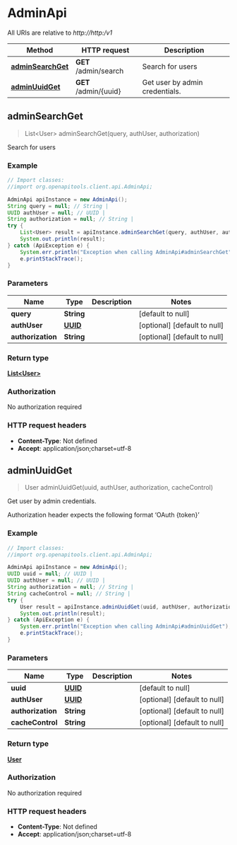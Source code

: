 # AdminApi

All URIs are relative to *http://http:/v1*

Method | HTTP request | Description
------------- | ------------- | -------------
[**adminSearchGet**](AdminApi.md#adminSearchGet) | **GET** /admin/search | Search for users
[**adminUuidGet**](AdminApi.md#adminUuidGet) | **GET** /admin/{uuid} | Get user by admin credentials.



## adminSearchGet

> List&lt;User&gt; adminSearchGet(query, authUser, authorization)

Search for users

### Example

```java
// Import classes:
//import org.openapitools.client.api.AdminApi;

AdminApi apiInstance = new AdminApi();
String query = null; // String | 
UUID authUser = null; // UUID | 
String authorization = null; // String | 
try {
    List<User> result = apiInstance.adminSearchGet(query, authUser, authorization);
    System.out.println(result);
} catch (ApiException e) {
    System.err.println("Exception when calling AdminApi#adminSearchGet");
    e.printStackTrace();
}
```

### Parameters


Name | Type | Description  | Notes
------------- | ------------- | ------------- | -------------
 **query** | **String**|  | [default to null]
 **authUser** | [**UUID**](.md)|  | [optional] [default to null]
 **authorization** | **String**|  | [optional] [default to null]

### Return type

[**List&lt;User&gt;**](User.md)

### Authorization

No authorization required

### HTTP request headers

- **Content-Type**: Not defined
- **Accept**: application/json;charset=utf-8


## adminUuidGet

> User adminUuidGet(uuid, authUser, authorization, cacheControl)

Get user by admin credentials.

Authorization header expects the following format ‘OAuth {token}’

### Example

```java
// Import classes:
//import org.openapitools.client.api.AdminApi;

AdminApi apiInstance = new AdminApi();
UUID uuid = null; // UUID | 
UUID authUser = null; // UUID | 
String authorization = null; // String | 
String cacheControl = null; // String | 
try {
    User result = apiInstance.adminUuidGet(uuid, authUser, authorization, cacheControl);
    System.out.println(result);
} catch (ApiException e) {
    System.err.println("Exception when calling AdminApi#adminUuidGet");
    e.printStackTrace();
}
```

### Parameters


Name | Type | Description  | Notes
------------- | ------------- | ------------- | -------------
 **uuid** | [**UUID**](.md)|  | [default to null]
 **authUser** | [**UUID**](.md)|  | [optional] [default to null]
 **authorization** | **String**|  | [optional] [default to null]
 **cacheControl** | **String**|  | [optional] [default to null]

### Return type

[**User**](User.md)

### Authorization

No authorization required

### HTTP request headers

- **Content-Type**: Not defined
- **Accept**: application/json;charset=utf-8

